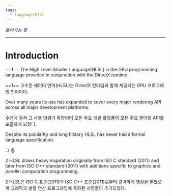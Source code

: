 ```yaml
---
tags:
  - language/hlsl
---
```


_들어가는 말_

---

# Introduction

==1==    The High Level Shader Language(HLSL) is the GPU programming language provided in conjunction with the DirectX runtime.

==1==    고수준 쉐이더 언어(HLSL)는 DirectX 런타임과 함께 제공되는 GPU 프로그래밍 언어이다.

Over many years its use has expanded to cover every major rendering API across all major development platforms.

수년에 걸쳐 그 사용 범위가 확장되어 모든 주요 개발 플랫폼의 모든 주요 렌더링 API를 포괄하게 되었다.

Despite its polularity and long history HLSL has never had a formal language specification.

그 중

2    HLSL draws heavy inspiration originally from ISO C standard (2011) and later from ISO C++ standard (2011) with additions specific to graphics and parellel computation programming.

2    HLSL은 ISO C 표준(2011)과 ISO C++ 표준(2011)로부터 강력하게 영감을 받았으며 그래픽과 병렬 연산 프로그래밍에 특화된 사항들이 추가되었다.

